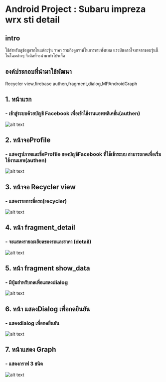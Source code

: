 # Android Project : Subaru impreza wrx sti detail

## intro
ใช้สำหรับดูข้อมูลรถในแต่ละรุ่น ราคา รวมถึงดูกราฟในการขายทั้งหมด แรงบันดาลใจมาจากชอบรุ่นนี้ในโฉมต่างๆ จึงคิดที่จะนำมาทำโปรเจ็ค
## องค์ประกอบที่นำมาใช้พัฒนา
Recycler view,firebase authen,fragment,dialog,MPAndroidGraph

## 1. หน้าแรก
### - เข้าสู่ระบบด้วยบัญชี Facebook เพื่อเข้าใช้งานแอพพลิเคชั่น(authen)
![alt text](https://user-images.githubusercontent.com/61577444/77148833-eb2cc180-6ac2-11ea-8e00-604aee8df995.JPG)

## 2. หน้าจอProfile
### - แสดงรูปภาพและชื่อProfile ของบัญชีFacebook ที่ใช้เข้าระบบ สามารถกดเพื่อเริ่มใช้งานแอพ(authen)
![alt text](https://user-images.githubusercontent.com/61577444/77149162-8d4ca980-6ac3-11ea-9efe-af3631f499d9.JPG)

## 3. หน้าจอ Recycler view
### - แสดงรายการชื่อรถ(recycler)
![alt text](https://user-images.githubusercontent.com/61577444/77149244-ba995780-6ac3-11ea-8b89-ffef5b5fe022.JPG)

## 4. หน้า fragment_detail
### - จะแสดงรายละเอียดของรถและราคา (detail)
![alt text](https://user-images.githubusercontent.com/61577444/77148059-57a6c100-6ac1-11ea-9cb1-506947f2f908.JPG)

## 5. หน้า fragment show_data
### - มีปุ่มสำหรับกดเพื่อแสดงdialog 
![alt text](https://user-images.githubusercontent.com/61577444/77149378-03e9a700-6ac4-11ea-85ed-4ce9425db3bd.JPG)

## 6. หน้า แสดงDialog เพื่อกดยืนยัน
### - แสดงdialog เพื่อกดยืนยัน
![alt text](https://user-images.githubusercontent.com/61577444/77149433-27aced00-6ac4-11ea-9f2e-fdadadb502d6.JPG)

## 7. หน้าแสดง Graph
### - แสดงกราฟ 3 ชนิด 
![alt text](https://user-images.githubusercontent.com/61577444/77149535-604cc680-6ac4-11ea-9e39-2aab5ef1ff53.JPG)
